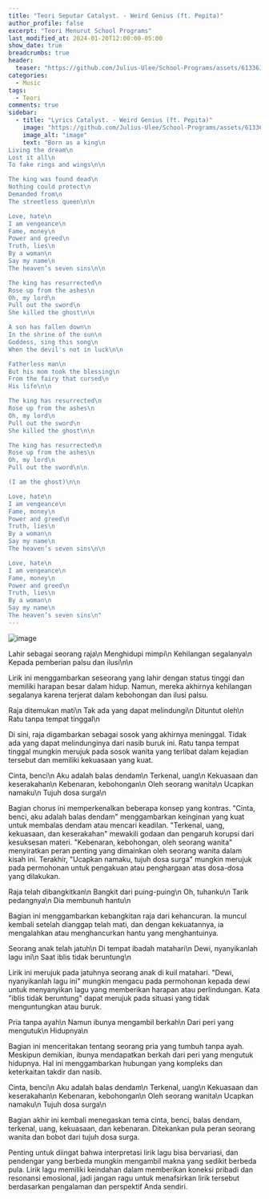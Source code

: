 ```yaml
---
title: "Teori Seputar Catalyst. - Weird Genius (ft. Pepita)"
author_profile: false
excerpt: "Teori Menurut School Programs"
last_modified_at: 2024-01-20T12:00:00-05:00
show_date: true
breadcrumbs: true
header:
  teaser: "https://github.com/Julius-Ulee/School-Programs/assets/61336116/7056c53b-bdb8-47ca-84a4-93424fa5fabd"
categories:
  - Music
tags:
  - Teori
comments: true
sidebar:
  - title: "Lyrics Catalyst. - Weird Genius (ft. Pepita)"
    image: "https://github.com/Julius-Ulee/School-Programs/assets/61336116/7056c53b-bdb8-47ca-84a4-93424fa5fabd"
    image_alt: "image"
    text: "Born as a king\n
Living the dream\n
Lost it all\n
To fake rings and wings\n\n

The king was found dead\n
Nothing could protect\n
Demanded from\n
The streetless queen\n\n

Love, hate\n
I am vengeance\n
Fame, money\n
Power and greed\n
Truth, lies\n
By a woman\n
Say my name\n
The heaven’s seven sins\n\n

The king has resurrected\n
Rose up from the ashes\n
Oh, my lord\n
Pull out the sword\n
She killed the ghost\n\n

A son has fallen down\n
In the shrine of the sun\n
Goddess, sing this song\n
When the devil's not in luck\n\n

Fatherless man\n
But his mom took the blessing\n
From the fairy that cursed\n
His life\n\n

The king has resurrected\n
Rose up from the ashes\n
Oh, my lord\n
Pull out the sword\n
She killed the ghost\n\n

The king has resurrected\n
Rose up from the ashes\n
Oh, my lord\n
Pull out the sword\n\n

(I am the ghost)\n\n

Love, hate\n
I am vengeance\n
Fame, money\n
Power and greed\n
Truth, lies\n
By a woman\n
Say my name\n
The heaven’s seven sins\n\n

Love, hate\n
I am vengeance\n
Fame, money\n
Power and greed\n
Truth, lies\n
By a woman\n
Say my name\n
The heaven’s seven sins\n"
---
```


![image](https://github.com/Julius-Ulee/School-Programs/assets/61336116/48d80d08-8b31-496d-be59-e2e3d662a295)

Lahir sebagai seorang raja\n
Menghidupi mimpi\n
Kehilangan segalanya\n
Kepada pemberian palsu dan ilusi\n\n

Lirik ini menggambarkan seseorang yang lahir dengan status tinggi dan memiliki harapan besar dalam hidup. Namun, mereka akhirnya kehilangan segalanya karena terjerat dalam kebohongan dan ilusi palsu.

Raja ditemukan mati\n
Tak ada yang dapat melindungi\n
Dituntut oleh\n
Ratu tanpa tempat tinggal\n

Di sini, raja digambarkan sebagai sosok yang akhirnya meninggal. Tidak ada yang dapat melindunginya dari nasib buruk ini. Ratu tanpa tempat tinggal mungkin merujuk pada sosok wanita yang terlibat dalam kejadian tersebut dan memiliki kekuasaan yang kuat.

Cinta, benci\n
Aku adalah balas dendam\n
Terkenal, uang\n
Kekuasaan dan keserakahan\n
Kebenaran, kebohongan\n
Oleh seorang wanita\n
Ucapkan namaku\n
Tujuh dosa surga\n

Bagian chorus ini memperkenalkan beberapa konsep yang kontras. "Cinta, benci, aku adalah balas dendam" menggambarkan keinginan yang kuat untuk membalas dendam atau mencari keadilan. "Terkenal, uang, kekuasaan, dan keserakahan" mewakili godaan dan pengaruh korupsi dari kesuksesan materi. "Kebenaran, kebohongan, oleh seorang wanita" menyiratkan peran penting yang dimainkan oleh seorang wanita dalam kisah ini. Terakhir, "Ucapkan namaku, tujuh dosa surga" mungkin merujuk pada permohonan untuk pengakuan atau penghargaan atas dosa-dosa yang dilakukan.

Raja telah dibangkitkan\n
Bangkit dari puing-puing\n
Oh, tuhanku\n
Tarik pedangnya\n
Dia membunuh hantu\n

Bagian ini menggambarkan kebangkitan raja dari kehancuran. Ia muncul kembali setelah dianggap telah mati, dan dengan kekuatannya, ia mengalahkan atau menghancurkan hantu yang menghantuinya.

Seorang anak telah jatuh\n
Di tempat ibadah matahari\n
Dewi, nyanyikanlah lagu ini\n
Saat iblis tidak beruntung\n

Lirik ini merujuk pada jatuhnya seorang anak di kuil matahari. "Dewi, nyanyikanlah lagu ini" mungkin mengacu pada permohonan kepada dewi untuk menyanyikan lagu yang memberikan harapan atau perlindungan. Kata "iblis tidak beruntung" dapat merujuk pada situasi yang tidak menguntungkan atau buruk.

Pria tanpa ayah\n
Namun ibunya mengambil berkah\n
Dari peri yang mengutuk\n
Hidupnya\n

Bagian ini menceritakan tentang seorang pria yang tumbuh tanpa ayah. Meskipun demikian, ibunya mendapatkan berkah dari peri yang mengutuk hidupnya. Hal ini menggambarkan hubungan yang kompleks dan keterkaitan takdir dan nasib.

Cinta, benci\n
Aku adalah balas dendam\n
Terkenal, uang\n
Kekuasaan dan keserakahan\n
Kebenaran, kebohongan\n
Oleh seorang wanita\n
Ucapkan namaku\n
Tujuh dosa surga\n

Bagian akhir ini kembali menegaskan tema cinta, benci, balas dendam, terkenal, uang, kekuasaan, dan kebenaran. Ditekankan pula peran seorang wanita dan bobot dari tujuh dosa surga.

Penting untuk diingat bahwa interpretasi lirik lagu bisa bervariasi, dan pendengar yang berbeda mungkin mengambil makna yang sedikit berbeda pula. Lirik lagu memiliki keindahan dalam memberikan koneksi pribadi dan resonansi emosional, jadi jangan ragu untuk menafsirkan lirik tersebut berdasarkan pengalaman dan perspektif Anda sendiri.
